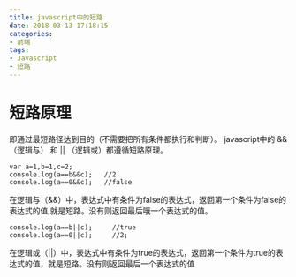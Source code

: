```yaml
---
title: javascript中的短路
date: 2018-03-13 17:18:15
categories:
- 前端
tags:
- Javascript
- 短路
---
```

# 短路原理

即通过最短路径达到目的（不需要把所有条件都执行和判断）。
javascript中的 &&（逻辑与） 和 || （逻辑或）都遵循短路原理。
````
var a=1,b=1,c=2;  
console.log(a==b&&c);   //2  
console.log(a==0&&c);   //false  
````
在逻辑与（&&）中，表达式中有条件为false的表达式，返回第一个条件为false的表达式的值,就是短路。没有则返回最后哦一个表达式的值。
````
console.log(a==b||c);     //true  
console.log(a==0||c);     //2;
````
在逻辑或（||）中，表达式中有条件为true的表达式，返回第一个条件为true的表达式的值，就是短路。没有则返回最后一个表达式的值
